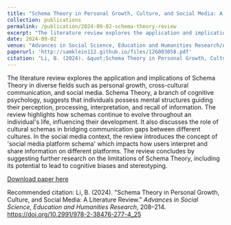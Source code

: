 ```yaml
---
title: "Schema Theory in Personal Growth, Culture, and Social Media: A Literature Review"
collection: publications
permalink: /publication/2024-09-02-schema-theory-review
excerpt: "The literature review explores the application and implications of Schema Theory in diverse fields such as personal growth, cross-cultural communication, and social media. Schema Theory, a branch of cognitive psychology, suggests that individuals possess mental structures guiding their perception, processing, interpretation, and recall of information. The review highlights how schemas continue to evolve throughout an individual's life, influencing their development. It also discusses the role of cultural schemas in bridging communication gaps between different cultures. In the social media context, the review introduces the concept of 'social media platform schema' which impacts how users interpret and share information on different platforms. The review concludes by suggesting further research on the limitations of Schema Theory, including its potential to lead to cognitive biases and stereotyping."
date: 2024-09-02
venue: "Advances in Social Science, Education and Humanities Research/Advances in Social Science, Education and Humanities Research"
paperurl: 'http://samklein112.github.io/files/126003058.pdf'
citation: "Li, B. (2024). &quot;Schema Theory in Personal Growth, Culture, and Social Media: A Literature Review.&quot; <i>Advances in Social Science, Education and Humanities Research</i>. 208–214. https://doi.org/10.2991/978-2-38476-277-4_25"
---
```

The literature review explores the application and implications of
Schema Theory in diverse fields such as personal growth, cross-cultural communication, and social media. Schema Theory, a branch of cognitive psychology, suggests that individuals possess mental structures guiding their perception, processing, interpretation, and recall of information. The review highlights how schemas continue to evolve throughout an individual's life, influencing their development. It also discusses the role of cultural schemas in bridging communication gaps between different cultures. In the social media context, the review introduces the concept of 'social media platform schema' which impacts how users interpret and share information on different platforms. The review concludes by suggesting further research on the limitations of Schema Theory, including its potential to lead to cognitive biases and stereotyping.

[Download paper here](http://samklein112.github.io/files/126003058.pdf)

Recommended citation: Li, B. (2024). "Schema Theory in Personal Growth, Culture, and Social Media: A Literature Review." <i>Advances in Social Science, Education and Humanities Research</i>, 208–214. https://doi.org/10.2991/978-2-38476-277-4_25
